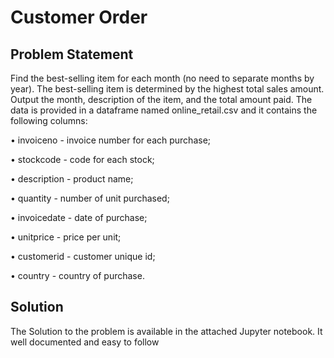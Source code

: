 # Customer Order
## Problem Statement
Find the best-selling item for each month (no need to separate months by year). The best-selling item is determined by the highest total sales amount. Output the month, description of the item, and the total amount paid. The data is provided in a dataframe named online_retail.csv and it contains the following columns:

• invoiceno - invoice number for each purchase;

• stockcode - code for each stock;

• description - product name;

• quantity - number of unit purchased;

• invoicedate - date of purchase;

• unitprice - price per unit;

• customerid - customer unique id;

• country - country of purchase.

## Solution
The Solution to the problem is available in the attached Jupyter notebook. It well documented and easy to follow
